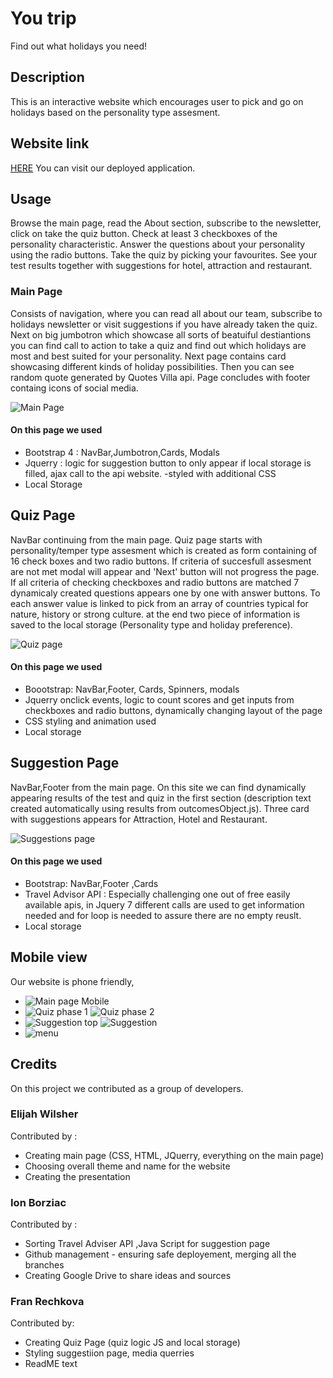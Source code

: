 # You trip
Find out what holidays you need!

## Description

This is an interactive website which encourages user to pick and go on holidays based on the personality type assesment.
## Website link
[HERE](https://ionb23.github.io/personalised-holiday-planner/) You can visit our deployed application.

## Usage
Browse the main page, read the About section, subscribe to the newsletter, click on take the quiz button.
Check at least 3 checkboxes of the personality characteristic. Answer the questions about your personality using the radio buttons. Take the quiz by picking your favourites. See your test results together with suggestions for hotel, attraction and restaurant. 
 
### Main Page
Consists of navigation, where you can read all about our team, subscribe to holidays newsletter or visit suggestions if you have already taken the quiz.
Next on big jumbotron which showcase all sorts of beatuiful destiantions you can find call to action to take a quiz and find out which holidays are most and best suited for your personality.
Next page contains card showcasing different kinds of holiday possibilities.
Then you can see random quote generated by Quotes Villa api.
Page concludes with footer containg icons of social media.

![Main Page](/assets/images/demo-images/home-page-demo.png)

#### On this page we used 
- Bootstrap 4 : NavBar,Jumbotron,Cards, Modals
- Jquerry : logic for suggestion button to only appear if local storage is filled, ajax call to the api website.
-styled with additional CSS
- Local Storage
## Quiz Page
NavBar continuing from the main page.
Quiz page starts with personality/temper type assesment which is created as form containing of 16 check boxes and two radio buttons. If criteria of succesfull assesment are not met modal will appear and 'Next' button will not progress the page. If all criteria of checking checkboxes and radio buttons are matched 7 dynamicaly created questions appears one by one with answer buttons. To each answer value is linked to pick from an array of countries typical for nature, history or strong culture.
at the end two piece of information is saved to the local storage (Personality type and holiday preference).

![Quiz page](/assets/images/demo-images/quiz-page-demo.png)

#### On this page we used
- Boootstrap: NavBar,Footer, Cards, Spinners, modals
- Jquerry onclick events, logic to count scores and get inputs from checkboxes and radio buttons, dynamically changing layout of the page
- CSS styling and animation used
- Local storage
## Suggestion Page
NavBar,Footer from the main page.
On this site we can find dynamically appearing results of the test and quiz in the first section (description text created automatically using results from outcomesObject.js). Three card with suggestions appears for Attraction, Hotel and Restaurant.

![Suggestions page](/assets/images/demo-images/suggestions-page-demo.png)

#### On this page we used
- Bootstrap: NavBar,Footer ,Cards
- Travel Advisor API : Especially challenging one out of free easily available apis, in Jquery 7 different calls are used to get information needed and for loop is needed to assure there are no empty reuslt.
- Local storage  

## Mobile view
Our website is phone friendly,

- ![Main page Mobile](assets/images/demo-images/main-mobile.jpg)
- ![Quiz phase 1](assets/images/demo-images/test-mobile.jpg)
 ![Quiz phase 2](assets/images/demo-images/quiz-mobile.jpg)
- ![Suggestion top](assets/images/demo-images/results-mobile.jpg) 
![Suggestion](assets/images/demo-images/suggestion-mobile.jpg)
- ![menu](assets/images/demo-images/drop-down-menu.jpg)
## Credits
On this project we contributed as a group of developers.
### Elijah Wilsher
Contributed by :
- Creating main page (CSS, HTML, JQuerry, everything on the main page)
- Choosing overall theme and name for the website
- Creating the presentation
### Ion Borziac
Contributed by :
- Sorting Travel Adviser API ,Java Script for suggestion page
- Github management - ensuring safe deployement, merging all the branches
- Creating Google Drive to share ideas and sources
### Fran Rechkova
Contributed by:
- Creating Quiz Page (quiz logic JS and local storage)
- Styling suggestiion page, media querries
- ReadME text


